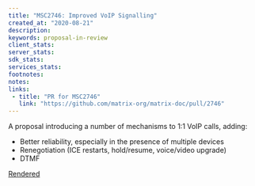 ```yaml
---
title: "MSC2746: Improved VoIP Signalling"
created_at: "2020-08-21"
description:
keywords: proposal-in-review
client_stats:
server_stats:
sdk_stats:
services_stats:
footnotes:
notes:
links:
 - title: "PR for MSC2746"
   link: "https://github.com/matrix-org/matrix-doc/pull/2746"
---
```

A proposal introducing a number of mechanisms to 1:1 VoIP calls, adding:
 * Better reliability, especially in the presence of multiple devices
 * Renegotiation (ICE restarts, hold/resume, voice/video upgrade)
 * DTMF

[Rendered](https://github.com/matrix-org/matrix-doc/blob/dbkr/msc2746/proposals/2746-reliable-voip.md)
